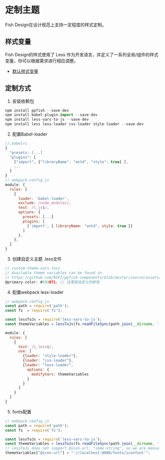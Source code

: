 # 定制主题
Fish Design在设计规范上支持一定程度的样式定制。

## 样式变量
Fish Design的样式使用了 Less 作为开发语言，并定义了一系列全局/组件的样式变量，你可以根据需求进行相应调整。
 - [默认样式变量](https://github.com/NSFI/ppfish-components/blob/master/source/assets/css/themes/default.less)

## 定制方式


1.  安装依赖包


```js
npm install ppfish --save-dev
npm install babel-plugin-import --save-dev
npm install less-vars-to-js --save-dev
npm install less less-loader css-loader style-loader --save-dev
```
  
  
2.  配置Babel-loader


```js
//.babelrc
{ 
  "presets: [...]
  "plugins": [
    ["import", {"libraryName": "antd", "style": true} ],
    ...
  ]
}
// webpack.config.js
module: {
  rules: [
    {
      loader: 'babel-loader',
      exclude: /node_modules/,
      test: /\.js$/,
      options: {
        presets: [...]
        plugins: [
          ['import', { libraryName: "antd", style: true }]
        ]
      },
    },
  ]
}
```


3.  创建自定义主题 .less文件


```js
// custom-theme-vars.less
// Available theme variables can be found in
// https://github.com/NSFI/ppfish-components/blob/master/source/assets/css/themes/default.less
@primary-color: #193D71; // 这里是自定义的颜色
```

4.  配置webpack less-loader


```js
// webpack.config.js
const path = require('path');
const fs  = require('fs');

const lessToJs = require('less-vars-to-js');
const themeVariables = lessToJs(fs.readFileSync(path.join(__dirname, './custom-theme-vars.less'), 'utf8'));

module: {
  rules: [
    {
      test: /\.less$/,
      use: [
        {loader: "style-loader"},
        {loader: "css-loader"},
        {loader: "less-loader",
          options: {
            modifyVars: themeVariables
          }
        }
      ]
    }
  ]
}
```
  
  
5. fonts配置


```js
// webpack.config.js
const path = require('path');
const fs  = require('fs');

const lessToJs = require('less-vars-to-js');
const themeVariables = lessToJs(fs.readFileSync(path.join(__dirname, './custom-theme-vars.less'), 'utf8'));
// lessToJs does not support @icon-url: "some-string", so we are manually adding it to the produced themeVariables js object here
themeVariables["@icon-url"] = "'//localhost:8080/fonts/iconfont'";
```
